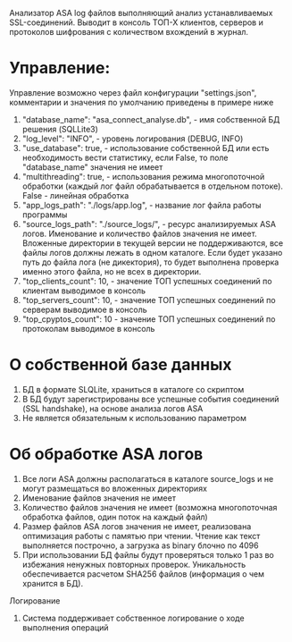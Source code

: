 Анализатор ASA log файлов выполняющий анализ устанавливаемых SSL-соединений.
Выводит в консоль ТОП-Х клиентов, серверов и протоколов шифрования с количеством вхождений в журнал.

# **Управление:**

Управление возможно через файл конфигурации "settings.json", комментарии и значения по умолчанию приведены в примере ниже
1. "database_name": "asa_connect_analyse.db", - имя собственной БД решения (SQLLite3)
2. "log_level": "INFO", - уровень логирования (DEBUG, INFO)
3. "use_database": true, - использование собственной БД или есть необходимость вести статистику, если False, то поле "database_name" значения не имеет
4. "multithreading": true, - использования режима многопоточной обработки (каждый лог файл обрабатывается в отдельном потоке). False - линейная обработка 
5. "app_logs_path": "./logs/app.log", - название лог файла работы программы
6. "source_logs_path": "./source_logs/", - ресурс анализируемых ASA логов. Именование и количество файлов значения не имеет. Вложенные директории в текущей версии не поддерживаются, все файлы логов должны лежать в одном каталоге. Если будет указано путь до файла лога (не дикектория), то будет выполнена проверка именно этого файла, но не всех в директории.
8. "top_clients_count": 10, - значение ТОП успешных соединений по клиентам выводимое в консоль
9. "top_servers_count": 10, - значение ТОП успешных соединений по серверам выводимое в консоль
10. "top_cpyptos_count": 10 - значение ТОП успешных соединений по протоколам выводимое в консоль

# **О собственной базе данных**
1. БД в формате SLQLite, храниться в каталоге со скриптом
2. В БД будут зарегистрированы все успешные события соединений (SSL handshake), на основе анализа логов ASA
3. Не является обязательным к использованию параметром

# **Об обработке ASA логов**
1. Все логи ASA должны располагаться в каталоге source_logs и не могут размещаться во вложенных директориях
2. Именование файлов значения не имеет
3. Количество файлов значения не имеет (возможна многопоточная обработка файлов, один поток на каждый файл)
4. Размер файлов ASA логов значения не имеет, реализована  оптимизация работы с памятью при чтении. Чтение как текст выполняется построчно, а загрузка as binary блочно по 4096 
5. При использовании БД файлы будут проверяться только 1 раз во избежания ненужных повторных проверок. Уникальность обеспечивается расчетом SHA256 файлов (информация о чем хранится в БД).

Логирование 
1. Система поддерживает собственное логирование о ходе выполнения операций